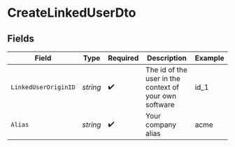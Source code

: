 # CreateLinkedUserDto


## Fields

| Field                                                  | Type                                                   | Required                                               | Description                                            | Example                                                |
| ------------------------------------------------------ | ------------------------------------------------------ | ------------------------------------------------------ | ------------------------------------------------------ | ------------------------------------------------------ |
| `LinkedUserOriginID`                                   | *string*                                               | :heavy_check_mark:                                     | The id of the user in the context of your own software | id_1                                                   |
| `Alias`                                                | *string*                                               | :heavy_check_mark:                                     | Your company alias                                     | acme                                                   |